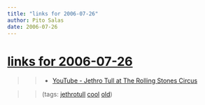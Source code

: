```yaml
---
title: "links for 2006-07-26"
author: Pito Salas
date: 2006-07-26
---
```

# [links for 2006-07-26](None)



>>

>>   * [YouTube - Jethro Tull at The Rolling Stones
Circus](<http://www.youtube.com/watch?v=F6MsNjhNqDg&search=jethro%20tull%20circus>)

>>

>> (tags: [jethrotull](<http://del.icio.us/pitosalas/jethrotull>)
[cool](<http://del.icio.us/pitosalas/cool>)
[old](<http://del.icio.us/pitosalas/old>))

>>

>>


